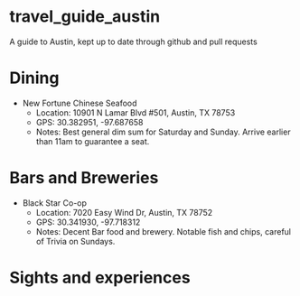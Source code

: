 # travel_guide_austin
A guide to Austin, kept up to date through github and pull requests


# Dining

- New Fortune Chinese Seafood
  - Location: 10901 N Lamar Blvd #501, Austin, TX 78753
  - GPS: 30.382951, -97.687658
  - Notes: Best general dim sum for Saturday and Sunday.  Arrive earlier than 11am to guarantee a seat.


# Bars and Breweries

- Black Star Co-op
  - Location: 7020 Easy Wind Dr, Austin, TX 78752
  - GPS: 30.341930, -97.718312
  - Notes: Decent Bar food and brewery.  Notable fish and chips, careful of Trivia on Sundays.
# Sights and experiences
